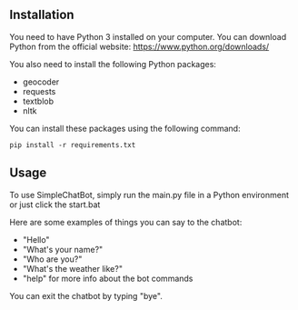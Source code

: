 ## Installation

You need to have Python 3 installed on your computer. You can download Python from the official website: https://www.python.org/downloads/

You also need to install the following Python packages:
- geocoder
- requests
- textblob
- nltk

You can install these packages using the following command:
```
pip install -r requirements.txt
```

## Usage

To use SimpleChatBot, simply run the main.py file in a Python environment or just click the start.bat

Here are some examples of things you can say to the chatbot:

- "Hello"
- "What's your name?"
- "Who are you?"
- "What's the weather like?"
- "help" for more info about the bot commands

You can exit the chatbot by typing "bye".
